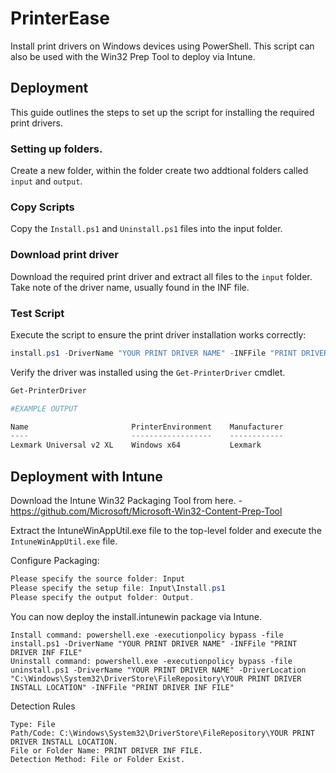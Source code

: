 # PrinterEase

Install print drivers on Windows devices using PowerShell. This script can also be used with the Win32 Prep Tool to deploy via Intune.

## Deployment
This guide outlines the steps to set up the script for installing the required print drivers.

### Setting up folders.

Create a new folder, within the folder create two addtional folders called `input` and `output`.

### Copy Scripts

Copy the `Install.ps1` and `Uninstall.ps1` files into the input folder.

### Download print driver

Download the required print driver and extract all files to the `input` folder.
Take note of the driver name, usually found in the INF file.

### Test Script

Execute the script to ensure the print driver installation works correctly:

```Powershell
install.ps1 -DriverName "YOUR PRINT DRIVER NAME" -INFFile "PRINT DRIVER INF FILE"
```
Verify the driver was installed using the ```Get-PrinterDriver``` cmdlet.
```Powershell
Get-PrinterDriver

#EXAMPLE OUTPUT

Name                       PrinterEnvironment    Manufacturer
----                       ------------------    ------------
Lexmark Universal v2 XL    Windows x64           Lexmark

```

## Deployment with Intune

Download the Intune Win32 Packaging Tool from here. - https://github.com/Microsoft/Microsoft-Win32-Content-Prep-Tool

Extract the IntuneWinAppUtil.exe file to the top-level folder and execute the ```IntuneWinAppUtil.exe``` file.

Configure Packaging:

```Powershell
Please specify the source folder: Input
Please specify the setup file: Input\Install.ps1
Please specify the output folder: Output.
```
You can now deploy the install.intunewin package via Intune.

```Batch
Install command: powershell.exe -executionpolicy bypass -file install.ps1 -DriverName "YOUR PRINT DRIVER NAME" -INFFile "PRINT DRIVER INF FILE"
Uninstall command: powershell.exe -executionpolicy bypass -file uninstall.ps1 -DriverName "YOUR PRINT DRIVER NAME" -DriverLocation "C:\Windows\System32\DriverStore\FileRepository\YOUR PRINT DRIVER INSTALL LOCATION" -INFFile "PRINT DRIVER INF FILE"
```

Detection Rules

```
Type: File
Path/Code: C:\Windows\System32\DriverStore\FileRepository\YOUR PRINT DRIVER INSTALL LOCATION.
File or Folder Name: PRINT DRIVER INF FILE.
Detection Method: File or Folder Exist.
```
